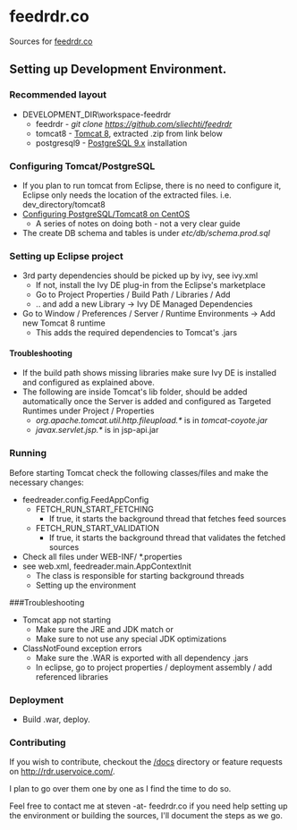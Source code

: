 # feedrdr.co

Sources for [feedrdr.co](http://feedrdr.co)

## Setting up Development Environment.

### Recommended layout

  * DEVELOPMENT_DIR\workspace-feedrdr
    * feedrdr - _git clone https://github.com/sliechti/feedrdr_
    * tomcat8 - [Tomcat 8](https://tomcat.apache.org/download-80.cgi), extracted .zip from link below
    * postgresql9 - [PostgreSQL 9.x](https://www.postgresql.org/download/)  installation

### Configuring Tomcat/PostgreSQL

  * If you plan to run tomcat from Eclipse, there is no need to configure it, Eclipse only needs the location of the extracted files. i.e. dev_directory/tomcat8
  * [Configuring PostgreSQL/Tomcat8 on CentOS](https://docs.google.com/document/d/1t6bs5ScYc0_eTcr8a6GIq6dT5Rn2rrhSSf-ZSGgGnGo)
    * A series of notes on doing both - not a very clear guide
  * The create DB schema and tables is under _etc/db/schema.prod.sql_

### Setting up Eclipse project

  * 3rd party dependencies should be picked up by ivy, see ivy.xml
    * If not, install the Ivy DE plug-in from the Eclipse's marketplace
    * Go to Project Properties / Build Path / Libraries / Add
    * .. and add a new Library -> Ivy DE Managed Dependencies
  * Go to Window / Preferences / Server / Runtime Environments -> Add new Tomcat 8 runtime
    * This adds the required dependencies to Tomcat's .jars

#### Troubleshooting

 * If the build path shows missing libraries make sure Ivy DE is installed and configured as explained above.
 * The following are inside Tomcat's lib folder, should be added automatically once the Server is added and configured as Targeted Runtimes under Project / Properties
    * _org.apache.tomcat.util.http.fileupload.*_ is in _tomcat-coyote.jar_
    * _javax.servlet.jsp.*_ is in jsp-api.jar

### Running

Before starting Tomcat check the following classes/files and make the necessary changes:
  * feedreader.config.FeedAppConfig
    * FETCH_RUN_START_FETCHING
      * If true, it starts the background thread that fetches feed sources
    * FETCH_RUN_START_VALIDATION
      * If true, it starts the background thread that validates the fetched sources
  * Check all files under WEB-INF/ *.properties
  * see web.xml, feedreader.main.AppContextInit
    * The class is responsible for starting background threads
    * Setting up the environment

###Troubleshooting

   * Tomcat app not starting
     * Make sure the JRE and JDK match or
     * Make sure to not use any special JDK optimizations
   * ClassNotFound exception errors
      * Make sure the .WAR is exported with all dependency .jars
      * In eclipse, go to project properties / deployment assembly / add referenced libraries

### Deployment

* Build .war, deploy.

### Contributing

If you wish to contribute, checkout the [/docs](https://github.com/sliechti/feedrdr/tree/master/docs) directory or
feature requests on http://rdr.uservoice.com/.

I plan to go over them one by one as I find the time to do so.

Feel free to contact me at steven -at- feedrdr.co if you need help setting up the environment or
building the sources, I'll document the steps as we go.


